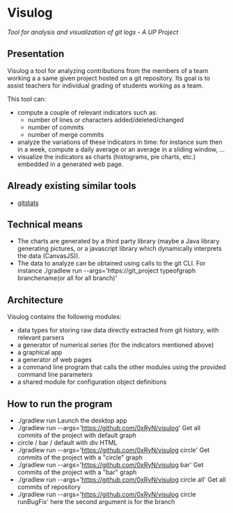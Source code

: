 # Visulog

_Tool for analysis and visualization of git logs - A UP Project_

## Presentation

Visulog a tool for analyzing contributions from the members of a team working a a same given project hosted on a git repository. Its goal is to assist teachers for individual grading of students working as a team.

This tool can:

-   compute a couple of relevant indicators such as:
    -   number of lines or characters added/deleted/changed
    -   number of commits
    -   number of merge commits
-   analyze the variations of these indicators in time: for instance sum then in a week, compute a daily average or an average in a sliding window, ...
-   visualize the indicators as charts (histograms, pie charts, etc.) embedded in a generated web page.

## Already existing similar tools

-   [gitstats](https://pypi.org/project/gitstats/)

## Technical means

-   The charts are generated by a third party library (maybe a Java library generating pictures, or a javascript library which dynamically interprets the data (CanvasJS)).
-   The data to analyze can be obtained using calls to the git CLI. For instance ./gradlew run --args='https://git_project typeofgraph branchename(or all for all branch)'

## Architecture

Visulog contains the following modules:

-   data types for storing raw data directly extracted from git history, with relevant parsers
-   a generator of numerical series (for the indicators mentioned above)
-   a graphical app
-   a generator of web pages
-   a command line program that calls the other modules using the provided command line parameters
-   a shared module for configuration object definitions

## How to run the program

-   ./gradlew run Launch the desktop app
-   ./gradlew run --args='https://github.com/0xRyN/visulog' Get all commits of the project with default graph
-   circle / bar / default with div HTML
-   ./gradlew run --args='https://github.com/0xRyN/visulog circle' Get commits of the project with a "circle" graph
-   ./gradlew run --args='https://github.com/0xRyN/visulog bar' Get commits of the project with a "bar" graph
-   ./gradlew run --args='https://github.com/0xRyN/visulog circle all' Get all commits of repository
-   ./gradlew run --args='https://github.com/0xRyN/visulog circle runBugFix' here the second argument is for the branch
